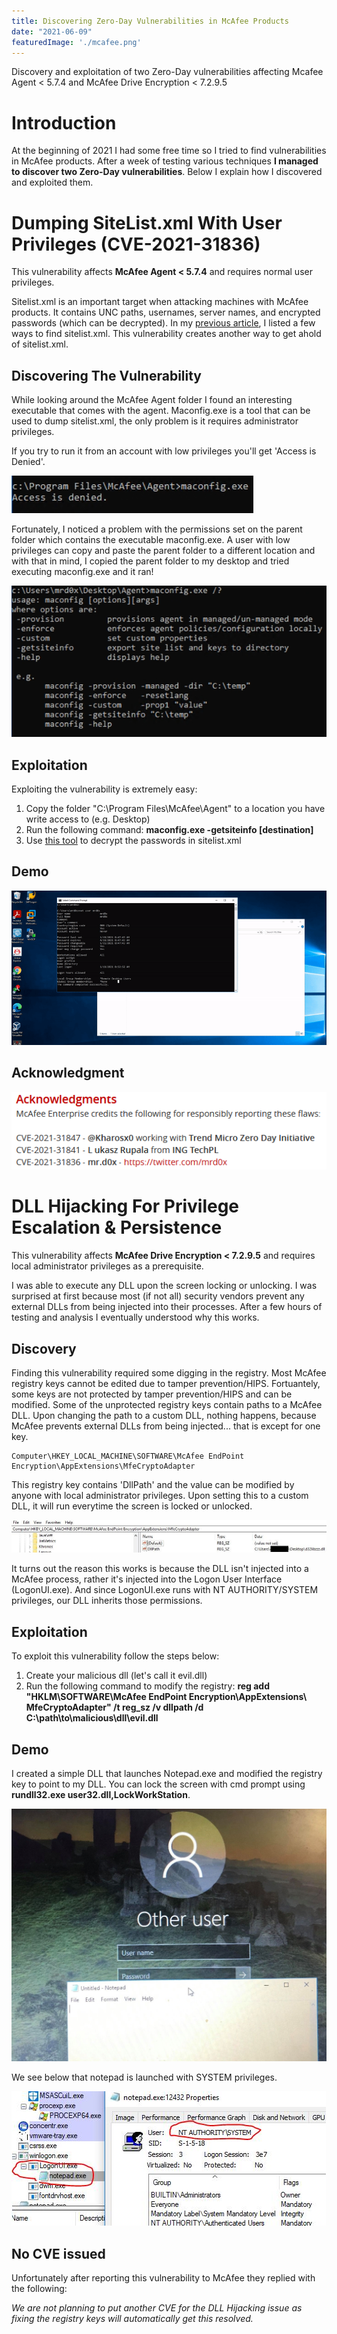 ```yaml
---
title: Discovering Zero-Day Vulnerabilities in McAfee Products
date: "2021-06-09"
featuredImage: './mcafee.png'
---
```


Discovery and exploitation of two Zero-Day vulnerabilities affecting Mcafee Agent < 5.7.4 and McAfee Drive Encryption < 7.2.9.5<!-- end --> 

# Introduction

At the beginning of 2021 I had some free time so I tried to find vulnerabilities in McAfee products. After a week of testing various techniques **I managed to discover two Zero-Day vulnerabilities**. Below I explain how I discovered and exploited them.

# Dumping SiteList.xml With User Privileges (CVE-2021-31836)

This vulnerability affects **McAfee Agent < 5.7.4** and requires normal user privileges.

Sitelist.xml is an important target when attacking machines with McAfee products. It contains UNC paths, usernames, server names, and encrypted passwords (which can be decrypted). In my <a href="https://mrd0x.com/abusing-mcafee-vulnerabilities-misconfigurations/">previous article</a>, I listed a few ways to find sitelist.xml. This vulnerability creates another way to get ahold of sitelist.xml.

## Discovering The Vulnerability

While looking around the McAfee Agent folder I found an interesting executable that comes with the agent. Maconfig.exe is a tool that can be used to dump sitelist.xml, the only problem is it requires administrator privileges.

If you try to run it from an account with low privileges you'll get 'Access is Denied'.

![Access-Denied](./access_denied.png)

Fortunately, I noticed a problem with the permissions set on the parent folder which contains the executable maconfig.exe. A user with low privileges can copy and paste the parent folder to a different location and with that in mind, I copied the parent folder to my desktop and tried executing maconfig.exe and it ran!

![Maconfig](./maconfig_help.png)

## Exploitation

Exploiting the vulnerability is extremely easy:

1. Copy the folder "C:\Program Files\McAfee\Agent" to a location you have write access to (e.g. Desktop)
2. Run the following command: **maconfig.exe -getsiteinfo \[destination\]**
3. Use <a href="https://github.com/funoverip/mcafee-sitelist-pwd-decryption">this tool</a> to decrypt the passwords in sitelist.xml


## Demo

![Maconfig-Demo](./maconfig_demo.gif)

## Acknowledgment

![Ack](./ack.png)

# DLL Hijacking For Privilege Escalation & Persistence

This vulnerability affects **McAfee Drive Encryption < 7.2.9.5** and requires local administrator privileges as a prerequisite.

I was able to execute any DLL upon the screen locking or unlocking. I was surprised at first because most (if not all) security vendors prevent any external DLLs from being injected into their processes. After a few hours of testing and analysis I eventually understood why this works.

## Discovery

Finding this vulnerability required some digging in the registry. Most McAfee registry keys cannot be edited due to tamper prevention/HIPS. Fortuantely, some keys are not protected by tamper prevention/HIPS and can be modified. Some of the unprotected registry keys contain paths to a McAfee DLL. Upon changing the path to a custom DLL, nothing happens, because McAfee prevents external DLLs from being injected... that is except for one key.

    Computer\HKEY_LOCAL_MACHINE\SOFTWARE\McAfee EndPoint Encryption\AppExtensions\MfeCryptoAdapter

This registry key contains 'DllPath' and the value can be modified by anyone with local administrator privileges. Upon setting this to a custom DLL, it will run everytime the screen is locked or unlocked.

![Registry](./registry.jpg)

It turns out the reason this works is because the DLL isn't injected into a McAfee process, rather it's injected into the Logon User Interface (LogonUI.exe). And since LogonUI.exe runs with NT AUTHORITY/SYSTEM privileges, our DLL inherits those permissions.

## Exploitation

To exploit this vulnerability follow the steps below:

1. Create your malicious dll (let's call it evil.dll)
2. Run the following command to modify the registry: **reg add "HKLM\SOFTWARE\McAfee EndPoint Encryption\AppExtensions\  MfeCryptoAdapter" /t reg_sz /v dllpath /d C:\path\to\malicious\dll\evil.dll**


## Demo

I created a simple DLL that launches Notepad.exe and modified the registry key to point to my DLL. You can lock the screen with cmd prompt using **rundll32.exe user32.dll,LockWorkStation**.

<img src="notepad2.jpg" alt="Notepad" width="700px"/>


We see below that notepad is launched with SYSTEM privileges.

![Permissions](./permission.jpg)

## No CVE issued

Unfortunately after reporting this vulnerability to McAfee they replied with the following:

*We are not planning to put another CVE for the DLL Hijacking issue as fixing the registry keys will automatically get this resolved.*